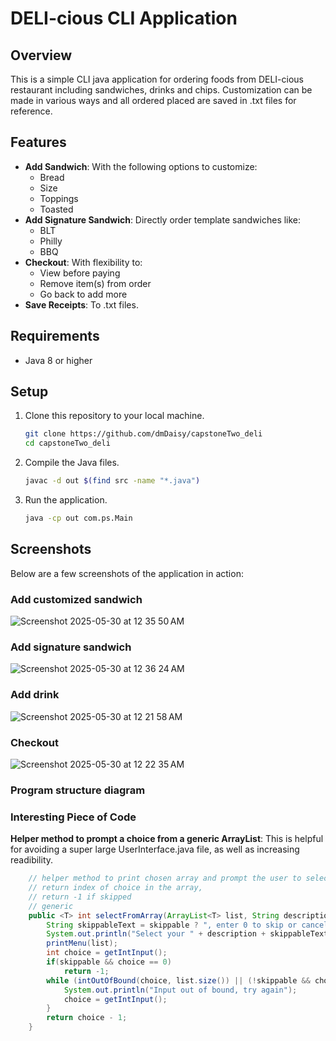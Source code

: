 # DELI-cious CLI Application

## Overview

This is a simple CLI java application for ordering foods from DELI-cious restaurant including sandwiches, drinks and chips. 
Customization can be made in various ways and all ordered placed are saved in .txt files for reference.

## Features

- **Add Sandwich**: With the following options to customize:
    - Bread
    - Size
    - Toppings
    - Toasted
- **Add Signature Sandwich**: Directly order template sandwiches like:
    - BLT
    - Philly
    - BBQ
- **Checkout**: With flexibility to:
    - View before paying
    - Remove item(s) from order
    - Go back to add more
- **Save Receipts**: To .txt files.

## Requirements

- Java 8 or higher

## Setup

1. Clone this repository to your local machine.

    ```bash
    git clone https://github.com/dmDaisy/capstoneTwo_deli
    cd capstoneTwo_deli
    ```

2. Compile the Java files.

    ```bash
    javac -d out $(find src -name "*.java")
    ```

3. Run the application.

    ```bash
    java -cp out com.ps.Main
    ```

## Screenshots

Below are a few screenshots of the application in action:

### Add customized sandwich

![Screenshot 2025-05-30 at 12 35 50 AM](https://github.com/user-attachments/assets/15ede19a-caff-41db-aedf-edf20d0ed045)


### Add signature sandwich

![Screenshot 2025-05-30 at 12 36 24 AM](https://github.com/user-attachments/assets/0329d9e3-40ff-402f-8e58-28e51ca78658)

### Add drink

![Screenshot 2025-05-30 at 12 21 58 AM](https://github.com/user-attachments/assets/c4479c50-a1f2-4252-8770-1eebafe96ac2)

### Checkout

![Screenshot 2025-05-30 at 12 22 35 AM](https://github.com/user-attachments/assets/a42eee3b-a32e-48e5-b2dc-b14d78e59ab7)

### Program structure diagram



### Interesting Piece of Code
**Helper method to prompt a choice from a generic ArrayList**: This is helpful for avoiding a super large UserInterface.java file, as well as increasing readibility. 

```java
    // helper method to print chosen array and prompt the user to select
    // return index of choice in the array,
    // return -1 if skipped
    // generic
    public <T> int selectFromArray(ArrayList<T> list, String description, boolean skippable) throws IOException {
        String skippableText = skippable ? ", enter 0 to skip or cancel" : "";
        System.out.println("Select your " + description + skippableText + ": ");
        printMenu(list);
        int choice = getIntInput();
        if(skippable && choice == 0)
            return -1;
        while (intOutOfBound(choice, list.size()) || (!skippable && choice == 0)){
            System.out.println("Input out of bound, try again");
            choice = getIntInput();
        }
        return choice - 1;
    }
